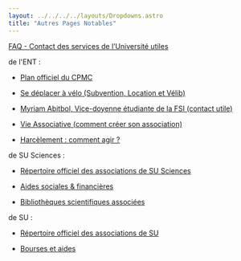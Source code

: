 ```yaml
---
layout: ../../../../layouts/Dropdowns.astro
title: "Autres Pages Notables"
---
```

[FAQ - Contact des services de l’Université utiles](https://drive.google.com/file/d/1cBV4epK4RBjS9QYoNZNQ3bbQdEuLY_OT/view?usp=sharing)

de l'ENT :  
- [Plan officiel du CPMC](https://ent.sorbonne-universite.fr/sciences-etudiants/fr/en-pratique/plan-du-campus.html)

- [Se déplacer à vélo (Subvention, Location et Vélib)](https://ent.sorbonne-universite.fr/sciences-etudiants/fr/en-pratique/se-deplacer-a-velo.html)

- [Myriam Abitbol, Vice-doyenne étudiante de la FSI (contact utile)](https://ent.sorbonne-universite.fr/sciences-etudiants/fr/index/myriam-abitbol-vice-doyenne-etudiante-de-la-faculte-des-sciences-et-ingenierie.html)

- [Vie Associative (comment créer son association)](https://ent.sorbonne-universite.fr/sciences-etudiants/fr/vie-etudiante/vie-associative.html)

- [Harcèlement : comment agir ?](https://ent.sorbonne-universite.fr/sciences-etudiants/fr/vie-etudiante/egalite-et-lutte-contre-les-discriminations/harcelement-comment-agir.html)

de SU Sciences :

- [Répertoire officiel des associations de SU Sciences](https://sciences.sorbonne-universite.fr/associations)

- [Aides sociales & financières](https://sciences.sorbonne-universite.fr/vie-de-campus-sciences/aides-sociales-financieres/bourses-et-aides-sociales)

- [Bibliothèques scientifiques associées](https://www.sorbonne-universite.fr/les-bibliotheques-associees-de-sciences-ingenierie)

de SU :  
- [Répertoire officiel des associations de SU](https://www.sorbonne-universite.fr/associations)

- [Bourses et aides](https://www.sorbonne-universite.fr/offre-de-formation/vie-etudiante/bourses-aides-et-dispositifs)